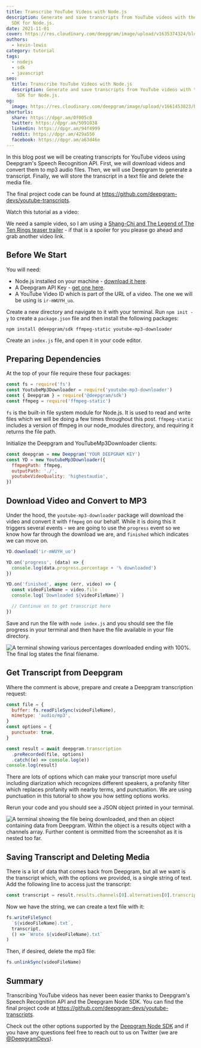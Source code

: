 ```yaml
---
title: Transcribe YouTube Videos with Node.js
description: Generate and save transcripts from YouTube videos with the Deepgram
  SDK for Node.js.
date: 2021-11-01
cover: https://res.cloudinary.com/deepgram/image/upload/v1635374324/blog/2021/11/transcribe-youtube-videos-nodejs/getting-transcripts-from-youtube-videos-blog%402x.png
authors:
  - kevin-lewis
category: tutorial
tags:
  - nodejs
  - sdk
  - javascript
seo:
  title: Transcribe YouTube Videos with Node.js
  description: Generate and save transcripts from YouTube videos with the Deepgram
    SDK for Node.js.
og:
  image: https://res.cloudinary.com/deepgram/image/upload/v1661453823/blog/transcribe-youtube-videos-nodejs/ograph.png
shorturls:
  share: https://dpgr.am/0f005c0
  twitter: https://dpgr.am/5091038
  linkedin: https://dpgr.am/94f4999
  reddit: https://dpgr.am/429a550
  facebook: https://dpgr.am/a63d46e
---
```

In this blog post we will be creating transcripts for YouTube videos using Deepgram's Speech Recognition API. First, we will download videos and convert them to mp3 audio files. Then, we will use Deepgram to generate a transcript. Finally, we will store the transcript in a text file and delete the media file.

The final project code can be found at https://github.com/deepgram-devs/youtube-transcripts.

Watch this tutorial as a video:

<YouTube id="LrNS_q886uQ"></YouTube>

We need a sample video, so I am using a [Shang-Chi and The Legend of The Ten Rings teaser trailer](https://www.youtube.com/watch?v=ir-mWUYH_uo) - if that is a spoiler for you please go ahead and grab another video link.

<YouTube id="ir-mWUYH_uo"></YouTube>

## Before We Start

You will need:

* Node.js installed on your machine - [download it here](https://nodejs.org/en/).
* A Deepgram API Key - [get one here](https://console.deepgram.com/signup?jump=keys).
* A YouTube Video ID which is part of the URL of a video. The one we will be using is `ir-mWUYH_uo`.

Create a new directory and navigate to it with your terminal. Run `npm init -y` to create a `package.json` file and then install the following packages:

```
npm install @deepgram/sdk ffmpeg-static youtube-mp3-downloader
```

Create an `index.js` file, and open it in your code editor.

## Preparing Dependencies

At the top of your file require these four packages:

```js
const fs = require('fs')
const YoutubeMp3Downloader = require('youtube-mp3-downloader')
const { Deepgram } = require('@deepgram/sdk')
const ffmpeg = require('ffmpeg-static')
```

`fs` is the built-in file system module for Node.js. It is used to read and write files which we will be doing a few times throughout this post. `ffmpeg-static` includes a version of ffmpeg in our node_modules directory, and requiring it returns the file path.

Initialize the Deepgram and YouTubeMp3Downloader clients:

```js
const deepgram = new Deepgram('YOUR DEEPGRAM KEY')
const YD = new YoutubeMp3Downloader({
  ffmpegPath: ffmpeg,
  outputPath: './',
  youtubeVideoQuality: 'highestaudio',
})
```

## Download Video and Convert to MP3

Under the hood, the `youtube-mp3-downloader` package will download the video and convert it with `ffmpeg` on our behalf. While it is doing this it triggers several events - we are going to use the `progress` event so we know how far through the download we are, and `finished` which indicates we can move on.

```js
YD.download('ir-mWUYH_uo')

YD.on('progress', (data) => {
  console.log(data.progress.percentage + '% downloaded')
})

YD.on('finished', async (err, video) => {
  const videoFileName = video.file
  console.log(`Downloaded ${videoFileName}`)

  // Continue on to get transcript here
})
```

Save and run the file with `node index.js` and you should see the file progress in your terminal and then have the file available in your file directory.

![A terminal showing various percentages downloaded ending with 100%. The final log states the final filename.](https://res.cloudinary.com/deepgram/image/upload/v1635374325/blog/2021/11/transcribe-youtube-videos-nodejs/downloaded.png)

## Get Transcript from Deepgram

Where the comment is above, prepare and create a Deepgram transcription request:

```js
const file = {
  buffer: fs.readFileSync(videoFileName),
  mimetype: 'audio/mp3',
}
const options = {
  punctuate: true,
}

const result = await deepgram.transcription
  .preRecorded(file, options)
  .catch((e) => console.log(e))
console.log(result)
```

There are lots of options which can make your transcript more useful including diarization which recognizes different speakers, a profanity filter which replaces profanity with nearby terms, and punctuation. We are using punctuation in this tutorial to show you how setting options works.

Rerun your code and you should see a JSON object printed in your terminal.

![A terminal showing the file being downloaded, and then an object containing data from Deepgram. Within the object is a results object with a channels array. Further content is ommitted from the screenshot as it is nested too far.](https://res.cloudinary.com/deepgram/image/upload/v1635374324/blog/2021/11/transcribe-youtube-videos-nodejs/transcript.png)

## Saving Transcript and Deleting Media

There is a lot of data that comes back from Deepgram, but all we want is the transcript which, with the options we provided, is a single string of text. Add the following line to access just the transcript:

```js
const transcript = result.results.channels[0].alternatives[0].transcript
```

Now we have the string, we can create a text file with it:

```js
fs.writeFileSync(
  `${videoFileName}.txt`,
  transcript,
  () => `Wrote ${videoFileName}.txt`
)
```

Then, if desired, delete the mp3 file:

```js
fs.unlinkSync(videoFileName)
```

## Summary

Transcribing YouTube videos has never been easier thanks to Deepgram's Speech Recognition API and the Deepgram Node SDK. You can find the final project code at https://github.com/deepgram-devs/youtube-transcripts.

Check out the other options supported by the [Deepgram Node SDK](https://github.com/deepgram/node-sdk) and if you have any questions feel free to reach out to us on Twitter (we are [@DeepgramDevs](https://twitter.com/DeepgramDevs)).